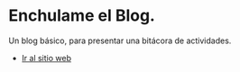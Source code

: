 # Enchulame el Blog.

Un blog básico, para presentar una bitácora de actividades.

- [Ir al sitio web](https://alfredocu.github.io/enchulameblog/)
